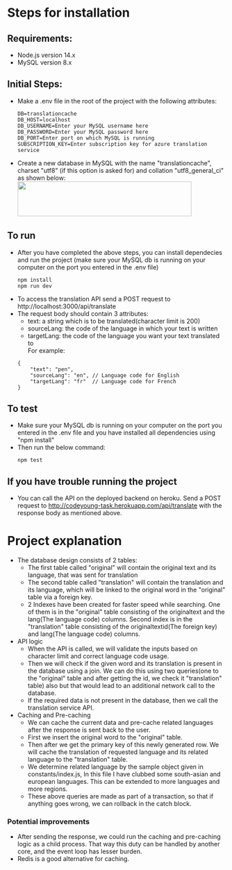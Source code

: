 # Steps for installation
## Requirements:
- Node.js version 14.x
- MySQL version 8.x

## Initial Steps:
- Make a .env file in the root of the project with the following attributes:
    ```
    DB=translationcache
    DB_HOST=localhost
    DB_USERNAME=Enter your MySQL username here
    DB_PASSWORD=Enter your MySQL password here
    DB_PORT=Enter port on which MySQL is running
    SUBSCRIPTION_KEY=Enter subscription key for azure translation service
    ```
- Create a new database in MySQL with the name "translationcache", charset "utf8" (if this option is asked for) and collation "utf8_general_ci" as shown below:<br>
    <img src="https://i.imgur.com/0giezfU.png" width="400" height="80">

## To run
- After you have completed the above steps, you can install dependecies and run the project (make sure your MySQL db is running on your computer on the port you entered in the .env file)<br>
    ```
    npm install
    npm run dev
    ```
- To access the translation API send a POST request to http://localhost:3000/api/translate
- The request body should contain 3 attributes:
    - text: a string which is to be translated(character limit is 200)
    - sourceLang: the code of the language in which your text is written
    - targetLang: the code of the language you want your text translated to<br>
  For example:
    ```
    {
        "text": "pen",
        "sourceLang": "en", // Language code for English
        "targetLang": "fr"  // Language code for French
    }
    ```

## To test
- Make sure your MySQL db is running on your computer on the port you entered in the .env file and you have installed all dependencies using "npm install"
- Then run the below command:<br>
    ```
    npm test
    ```

## If you have trouble running the project
- You can call the API on the deployed backend on heroku. Send a POST request to http://codeyoung-task.herokuapp.com/api/translate with the response body as mentioned above.

# Project explanation
- The database design consists of 2 tables:
    - The first table called "original" will contain the original text and its language, that was sent for translation
    - The second table called "translation" will contain the translation and its language, which will be linked to the original word in the "original" table via a foreign key.
    - 2 Indexes have been created for faster speed while searching. One of them is in the "original" table consisting of the originaltext and the lang(The language code) columns. Second index is in the "translation" table consisting of the originaltextid(The foreign key) and lang(The language code) columns.
- API logic
    - When the API is called, we will validate the inputs based on character limit and correct language code usage.
    - Then we will check if the given word and its translation is present in the database using a join. We can do this using two queries(one to the "original" table and after getting the id, we check it "translation" table) also but that would lead to an additional network call to the database.
    - If the required data is not present in the database, then we call the translation service API.
- Caching and Pre-caching
    - We can cache the current data and pre-cache related languages after the response is sent back to the user.
    - First we insert the original word to the "original" table.
    - Then after we get the primary key of this newly generated row. We will cache the translation of requested language and its related language to the "translation" table.
    - We determine related language by the sample object given in constants/index.js, In this file I have clubbed some south-asian and european languages. This can be extended to more languages and more regions.
    - These above queries are made as part of a transaction, so that if anything goes wrong, we can rollback in the catch block.
### Potential improvements
   - After sending the response, we could run the caching and pre-caching logic as a child process. That way this duty can be handled by another core, and the event loop has lesser burden.
   - Redis is a good alternative for caching.
